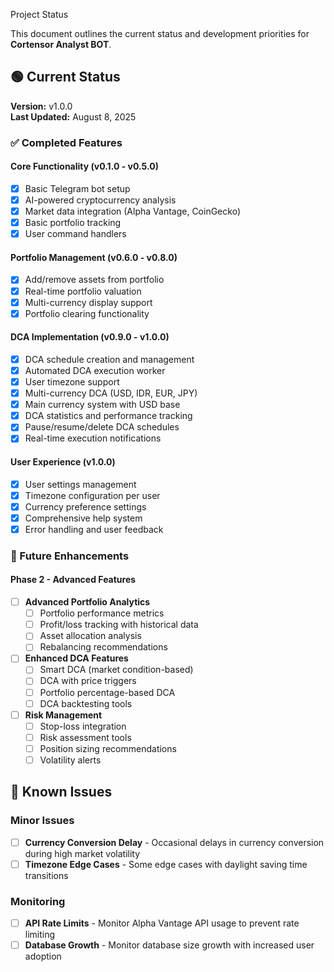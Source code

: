 Project Status

This document outlines the current status and development priorities for **Cortensor Analyst BOT**.

## 🟢 Current Status

**Version:** v1.0.0  
**Last Updated:** August 8, 2025  

### ✅ Completed Features

#### Core Functionality (v0.1.0 - v0.5.0)
- [x] Basic Telegram bot setup
- [x] AI-powered cryptocurrency analysis
- [x] Market data integration (Alpha Vantage, CoinGecko)
- [x] Basic portfolio tracking
- [x] User command handlers

#### Portfolio Management (v0.6.0 - v0.8.0)
- [x] Add/remove assets from portfolio
- [x] Real-time portfolio valuation
- [x] Multi-currency display support
- [x] Portfolio clearing functionality

#### DCA Implementation (v0.9.0 - v1.0.0)
- [x] DCA schedule creation and management
- [x] Automated DCA execution worker
- [x] User timezone support
- [x] Multi-currency DCA (USD, IDR, EUR, JPY)
- [x] Main currency system with USD base
- [x] DCA statistics and performance tracking
- [x] Pause/resume/delete DCA schedules
- [x] Real-time execution notifications

#### User Experience (v1.0.0)
- [x] User settings management
- [x] Timezone configuration per user
- [x] Currency preference settings
- [x] Comprehensive help system
- [x] Error handling and user feedback

### 🔮 Future Enhancements

#### Phase 2 - Advanced Features
- [ ] **Advanced Portfolio Analytics**
  - [ ] Portfolio performance metrics
  - [ ] Profit/loss tracking with historical data
  - [ ] Asset allocation analysis
  - [ ] Rebalancing recommendations

- [ ] **Enhanced DCA Features**
  - [ ] Smart DCA (market condition-based)
  - [ ] DCA with price triggers
  - [ ] Portfolio percentage-based DCA
  - [ ] DCA backtesting tools

- [ ] **Risk Management**
  - [ ] Stop-loss integration
  - [ ] Risk assessment tools
  - [ ] Position sizing recommendations
  - [ ] Volatility alerts

## 🐛 Known Issues

### Minor Issues
- [ ] **Currency Conversion Delay** - Occasional delays in currency conversion during high market volatility
- [ ] **Timezone Edge Cases** - Some edge cases with daylight saving time transitions

### Monitoring
- [ ] **API Rate Limits** - Monitor Alpha Vantage API usage to prevent rate limiting
- [ ] **Database Growth** - Monitor database size growth with increased user adoption
